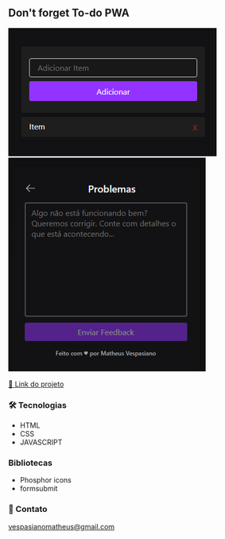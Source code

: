 ## Don't forget To-do PWA

![preview](./.github/preview1.png)
![preview](./.github/preview2.png)

[🔗 Link do projeto](https://vespasianoo.github.io/to-do-app/)

### 🛠 Tecnologias

- HTML
- CSS
- JAVASCRIPT

### Bibliotecas

- Phosphor icons
- formsubmit

### 📩 Contato

vespasianomatheus@gmail.com

